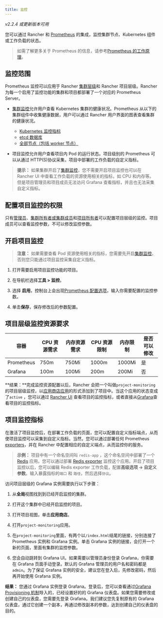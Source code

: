 ```yaml
---
title: 监控
---
```


_v2.2.4 或更新版本可用_

您可以通过 Rancher 和 [Prometheus](https://prometheus.io/) 的集成，监控集群节点、Kubernetes 组件或工作负载的状态。

> 如需了解更多关于 Prometheus 的信息，请参考[Prometheus 的工作原理](/docs/cluster-admin/tools/monitoring/_index)。

## 监控范围

Prometheus 监控可以应用于 Rancher [集群层级](/docs/cluster-admin/tools/monitoring/_index)和 Rancher 项目层级。Rancher 为每一个启用了监控功能的集群和项目都部署了一个对应的 Prometheus Server。

- [集群监控](/docs/cluster-admin/tools/monitoring/_index)允许用户查看 Kubernetes 集群的健康状况。Prometheus 从以下的集群组件中收集健康数据，用户可以通过 Rancher 用户界面的图表查看集群的健康状况。

  - [Kubernetes 监控指标](/docs/cluster-admin/tools/monitoring/cluster-metrics/_index#kubernetes-components-metrics)
  - [etcd 数据库](/docs/cluster-admin/tools/monitoring/cluster-metrics/_index#etcd-metrics)
  - [全部节点（包括 worker 节点）](/docs/cluster-admin/tools/monitoring/cluster-metrics/_index#cluster-metrics)

* 项目监控允许用户查看项目内 Pod 的运行状态。项目级别的 Prometheus 可以从通过 HTTP(S)协议采集，项目中部署的工作负载的自定义指标。

> **提示：** 如果集群开启了[集群监控](/docs/cluster-admin/tools/monitoring/_index)，您不需要开启项目监控也可以在 Rancher UI 中查看工作负载的资源使用相关的指标，如 CPU 和内存等。但是项目管理员和项目成员无法访问 Grafana 查看指标，并且也无法采集自定义指标。

## 配置项目监控的权限

只有[管理员](/docs/admin-settings/rbac/global-permissions/_index)、[集群所有者或集群成员](/docs/admin-settings/rbac/cluster-project-roles/_index#cluster-roles)和[项目所有者](/docs/admin-settings/rbac/cluster-project-roles/_index#project-roles)可以配置项目层级的监控。项目成员可以查看监控参数，不可以修改监控参数。

## 开启项目监控

> **注意：** 如果需要查看 Pod 资源使用相关的指标，您需要先开启[集群监控](/docs/cluster-admin/tools/monitoring/_index)。否则您只能通过项目监控采集自定义指标。

1. 打开需要启用项目监控功能的项目。

1. 在导航栏选择**工具 > 监控**。

1. 选择 **启用**，控制台上会出现[Prometheus 配置选项](/docs/cluster-admin/tools/monitoring/prometheus/_index)，输入你需要配置的监控参数。

1. 单击**保存**，保存修改后的参数配置。

## 项目层级监控资源要求

| 容器       | CPU 资源需求 | 内存资源需求 | CPU 资源限制 | 内存限制 | 是否可以修改 |
| ---------- | ------------ | ------------ | ------------ | -------- | ------------ |
| Prometheus | 750m         | 750Mi        | 1000m        | 1000Mi   | 是           |
| Grafana    | 100m         | 100Mi        | 200m         | 200Mi    | 否           |

**结果：**完成监控资源配置以后，Rancher 会把一个叫做`project-monitoring`的项目层级监控，以[应用商店应用](/docs/catalog/apps/_index)的形式添加到了项目中。当这个应用的状态变成了`active` ，您可以通过 [Rancher UI](/docs/cluster-admin/tools/monitoring/_index#rancher-dashboard) 查看项目的监控指标，或者直接从[Grafana](/docs/cluster-admin/tools/monitoring/_index#grafana)查看项目的监控指标。

## 项目监控指标

在激活了项目监控后，在部署工作负载的页面，您可以配置自定义指标端点，从而使项目监控可以采集到自定义指标。当然，您可以通过部署任何 Prometheus [exporters](https://prometheus.io/docs/instrumenting/exporters/)，并在 Rancher 中配置相应的自定义端点，从而监控你的服务。

> **示例：**
> 项目中有一个命名空间叫 `redis-app` ，这个命名空间中部署了一个 [Redis](https://redis.io/) 应用。您可以通过部署 [Redis exporter](https://github.com/oliver006/redis_exporter) 监控这个应用。开启了项目监控以后，您可以编辑 Redis exporter 工作负载，配置**高级选项 -> 自定义参数**。输入暴露指标的`端口` 和 `路径`，然后选择`协议`。

访问项目层级的 Grafana 实例需要执行以下步骤：

1. 从**全局**视图找到到已经开启监控的集群。

1. 打开这个集群中已经开启监控的项目。

1. 打开项目视图，单击**应用商店**。

1. 打开`project-monitoring`应用。

1. 在`project-monitoring`里面，有两个以`/index.html`结尾的链接，分别连接了 Prometheus 实例和 Grafana 实例。单击 Grafana 实例的链接，会打开一个新的页面，里面有集群的监控参数。

1. 您会自动跳转到 Grafana UI。如果需要以管理员身份登录 Grafana，你需要在 Grafana 页面手动登录。默认的 Grafana 管理员的用户名和密码都是`admin`。为了保证 Grafana 实例的安全，建议您在登入后，先修改密码，然后再开始使用 Grafana 实例。

**结果：** 您通过 Grafana 实例登录 Grafana。登录后，您可以查看通过[Grafana Provisioning 机制](http://docs.grafana.org/administration/provisioning/#dashboards)导入的，已经设置好的的 Grafana 仪表盘。如果您需要修改或创建自己的仪表盘，您需要先登录 Grafana。我们建议您先复制原有的 Grafana 仪表盘，通过它创建一个副本，再通过修改副本的参数，达到创建自己的仪表盘的目的。
